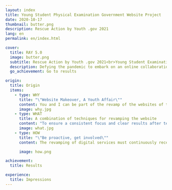 ```yaml
---
layout: index
title: Young Student Physical Examination Government Website Project
date: 2020-10-17
thumbnail: butter.png
description: Rescue Action by Youth .gov 2021
lang: en
permalink: en/index.html

cover:
  title: RAY 5.0
  image: butter.png
  subtitle: Rescue Action by Youth .gov 2021<br>Young Student Examination Government Website Project
  description: Defying the pandemic to embark on an online collaboration<br>Challenging the possibility of revamping public sector websites on the cloud!
  go_achievement: Go to results

origin:
  title: Origin
  items:
    - type: WHY
      title: "\"Website Makeover, A Youth Affair\""
      content: You and I can be part of the revamp of the websites of the public sector.<br>From the first edition of the RAY 1.0 government website inspection to the RAY 5.0 website revamp, we have continued to invite young students to participate in the process with their design and information expertise to create a better user experience for public sector websites and seek out more design possibilities for government websites. For this year's program, we have brought in 14 students from various colleges and universities with diverse backgrounds in service design, interface design, visual design and information engineering to partner with the National Development Council and related ministries to conduct a series of exchanges, research and design for four public sector websites.
      image: why.jpg
    - type: WHAT
      title: A combination of techniques for revamping the website
      content: "To ensure a consistent focus and clear results after testing, the PDIS team has put together “Six Design Steps” for user experience for the 2021 RAY program. At the outset of the program, PDIS held a briefing session to explain the six steps and the implementation schedule, and to ensure that the students had a good grasp of the interviews and research, so as to lay the groundwork for subsequent design and prototyping. These six design steps not only give students a clear picture of their own project progress, but also serve as a reference for future units."
      image: what.jpg
    - type: HOW
      title: "\"Be proactive, get involved\""
      content: The revamping of digital services must continuously receive input from all sides and involve a wide range of actors in the design of the initiative, such as related ministries, relevant administrative units, and other stakeholders, so that the whole initiative is compatible with practical feasibility, reasonable business scope, and more design possibilities.<br>As a result, the students engaged in a number of workshops with ministry staff during the internship, gaining insight into the ideas of service providers through a range of design tools, while establishing an offline collaborative model and inviting the agencies to be involved in the design process on an ongoing basis to ensure progress and mutual communication.

      image: how.png

achievement:
  title: Results

experience:
  title: Impressions
---
```

